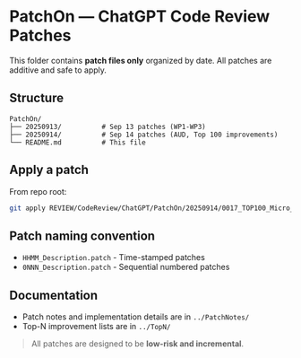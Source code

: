 # PatchOn — ChatGPT Code Review Patches

This folder contains **patch files only** organized by date. All patches are additive and safe to apply.

## Structure
```
PatchOn/
├── 20250913/          # Sep 13 patches (WP1-WP3)
├── 20250914/          # Sep 14 patches (AUD, Top 100 improvements)
└── README.md          # This file
```

## Apply a patch
From repo root:
```bash
git apply REVIEW/CodeReview/ChatGPT/PatchOn/20250914/0017_TOP100_Micro_Improvements.patch
```

## Patch naming convention
- `HHMM_Description.patch` - Time-stamped patches
- `0NNN_Description.patch` - Sequential numbered patches

## Documentation
- Patch notes and implementation details are in `../PatchNotes/`
- Top-N improvement lists are in `../TopN/`

> All patches are designed to be **low-risk and incremental**.
